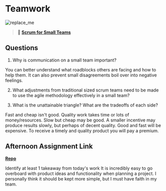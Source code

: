 # Teamwork

![replace_me](https://codeworks.blob.core.windows.net/public/assets/img/illustrations/placeholder.svg)

> **📖 [Scrum for Small Teams](https://codeworksacademy.com/fs-student-guide/resources/wk8-9/02-Scrum-For-Small-Teams)**

## Questions

1. Why is communication on a small team important?

You can better understand what roadblocks others are facing and how to help them. 
It can also prevent small disagreements boil over into negative feelings.

2. What adjustments from traditional sized scrum teams need to be made to use the agile methodology effectively in a small team?

3. What is the unattainable triangle? What are the tradeoffs of each side?

Fast and cheap isn't good. Quality work takes time or lots of money/resources.
Slow but cheap may be good. A smaller incentive may produce results slowly, but perhaps of decent quality.
Good and fast will be expensive. To receive a timely and quality product you will pay a premium.

## Afternoon Assignment Link

**[Repo](https://github.com/ZacGamble/capstone?)**

Identify at least 1 takeaway from today's work
It is incredibly easy to go overboard with product ideas and functionality when planning a project.
I personally think it should be kept more simple, but I must have faith in my team.
